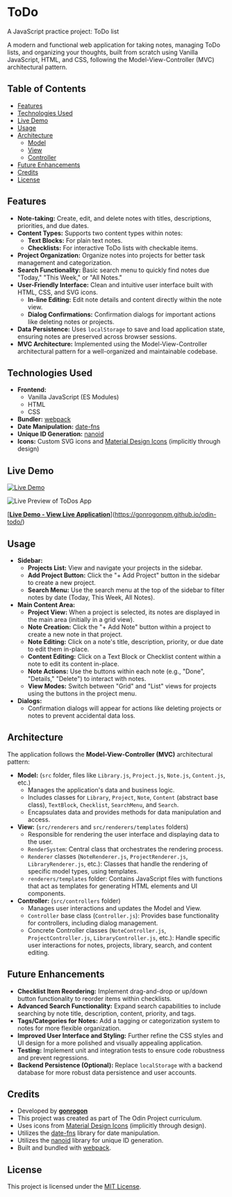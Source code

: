# ToDo

A JavaScript practice project: ToDo list

A modern and functional web application for taking notes, managing ToDo lists, and organizing your thoughts, built from scratch using Vanilla JavaScript, HTML, and CSS, following the Model-View-Controller (MVC) architectural pattern.

## Table of Contents

- [Features](#features)
- [Technologies Used](#technologies-used)
- [Live Demo](#live-demo)
- [Usage](#usage)
- [Architecture](#architecture)
  - [Model](#model)
  - [View](#view)
  - [Controller](#controller)
- [Future Enhancements](#future-enhancements)
- [Credits](#credits)
- [License](#license)

## Features

*   **Note-taking:** Create, edit, and delete notes with titles, descriptions, priorities, and due dates.
*   **Content Types:** Supports two content types within notes:
    *   **Text Blocks:** For plain text notes.
    *   **Checklists:** For interactive ToDo lists with checkable items.
*   **Project Organization:** Organize notes into projects for better task management and categorization.
*   **Search Functionality:** Basic search menu to quickly find notes due "Today," "This Week," or "All Notes."
*   **User-Friendly Interface:**  Clean and intuitive user interface built with HTML, CSS, and SVG icons.
    *   **In-line Editing:** Edit note details and content directly within the note view.
    *   **Dialog Confirmations:** Confirmation dialogs for important actions like deleting notes or projects.
*   **Data Persistence:**  Uses `localStorage` to save and load application state, ensuring notes are preserved across browser sessions.
*   **MVC Architecture:** Implemented using the Model-View-Controller architectural pattern for a well-organized and maintainable codebase.

## Technologies Used

*   **Frontend:**
    *   Vanilla JavaScript (ES Modules)
    *   HTML
    *   CSS
*   **Bundler:** [webpack](https://webpack.js.org/)
*   **Date Manipulation:** [date-fns](https://date-fns.org/)
*   **Unique ID Generation:** [nanoid](https://github.com/ai/nanoid)
*   **Icons:** Custom SVG icons and [Material Design Icons](https://pictogrammers.com/library/mdi/) (implicitly through design)

## Live Demo
[![Live Demo](https://img.shields.io/badge/Live%20Demo-View%20Live-blueviolet)](https://gonrogonpm.github.io/odin-todo/)

<!-- Añade la imagen de vista previa aquí -->
![Live Preview of ToDos App](./assets/live-preview-screenshot.png)

[**[Live Demo - View Live Application](https://gonrogonpm.github.io/odin-todo/)**](https://gonrogonpm.github.io/odin-todo/)

## Usage

*   **Sidebar:**
    *   **Projects List:**  View and navigate your projects in the sidebar.
    *   **Add Project Button:** Click the "+ Add Project" button in the sidebar to create a new project.
    *   **Search Menu:** Use the search menu at the top of the sidebar to filter notes by date (Today, This Week, All Notes).
*   **Main Content Area:**
    *   **Project View:**  When a project is selected, its notes are displayed in the main area (initially in a grid view).
    *   **Note Creation:** Click the "+ Add Note" button within a project to create a new note in that project.
    *   **Note Editing:** Click on a note's title, description, priority, or due date to edit them in-place.
    *   **Content Editing:** Click on a Text Block or Checklist content within a note to edit its content in-place.
    *   **Note Actions:** Use the buttons within each note (e.g., "Done", "Details," "Delete") to interact with notes.
    *   **View Modes:** Switch between "Grid" and "List" views for projects using the buttons in the project menu.
*   **Dialogs:**
    *   Confirmation dialogs will appear for actions like deleting projects or notes to prevent accidental data loss.

## Architecture

The application follows the **Model-View-Controller (MVC)** architectural pattern:

*   **<a id="model"></a>Model:**  (`src` folder, files like `Library.js`, `Project.js`, `Note.js`, `Content.js`, etc.)
    *   Manages the application's data and business logic.
    *   Includes classes for `Library`, `Project`, `Note`, `Content` (abstract base class), `TextBlock`, `Checklist`, `SearchMenu`, and `Search`.
    *   Encapsulates data and provides methods for data manipulation and access.
*   **<a id="view"></a>View:** (`src/renderers` and `src/renderers/templates` folders)
    *   Responsible for rendering the user interface and displaying data to the user.
    *   `RenderSystem`: Central class that orchestrates the rendering process.
    *   `Renderer` classes (`NoteRenderer.js`, `ProjectRenderer.js`, `LibraryRenderer.js`, etc.): Classes that handle the rendering of specific model types, using templates.
    *   `renderers/templates` folder: Contains JavaScript files with functions that act as templates for generating HTML elements and UI components.
*   **<a id="controller"></a>Controller:** (`src/controllers` folder)
    *   Manages user interactions and updates the Model and View.
    *   `Controller` base class (`Controller.js`): Provides base functionality for controllers, including dialog management.
    *   Concrete Controller classes (`NoteController.js`, `ProjectController.js`, `LibraryController.js`, etc.): Handle specific user interactions for notes, projects, library, search, and content editing.

## Future Enhancements

*   **Checklist Item Reordering:** Implement drag-and-drop or up/down button functionality to reorder items within checklists.
*   **Advanced Search Functionality:** Expand search capabilities to include searching by note title, description, content, priority, and tags.
*   **Tags/Categories for Notes:**  Add a tagging or categorization system to notes for more flexible organization.
*   **Improved User Interface and Styling:** Further refine the CSS styles and UI design for a more polished and visually appealing application.
*   **Testing:** Implement unit and integration tests to ensure code robustness and prevent regressions.
*   **Backend Persistence (Optional):**  Replace `localStorage` with a backend database for more robust data persistence and user accounts.

## Credits

*   Developed by [**gonrogon**](https://github.com/gonrogonpm)
*   This project was created as part of The Odin Project curriculum.
*   Uses icons from [Material Design Icons](https://pictogrammers.com/library/mdi/) (implicitly through design).
*   Utilizes the [date-fns](https://date-fns.org/) library for date manipulation.
*   Utilizes the [nanoid](https://github.com/ai/nanoid) library for unique ID generation.
*   Built and bundled with [webpack](https://webpack.js.org/).

## License

This project is licensed under the [MIT License](https://opensource.org/licenses/MIT).
